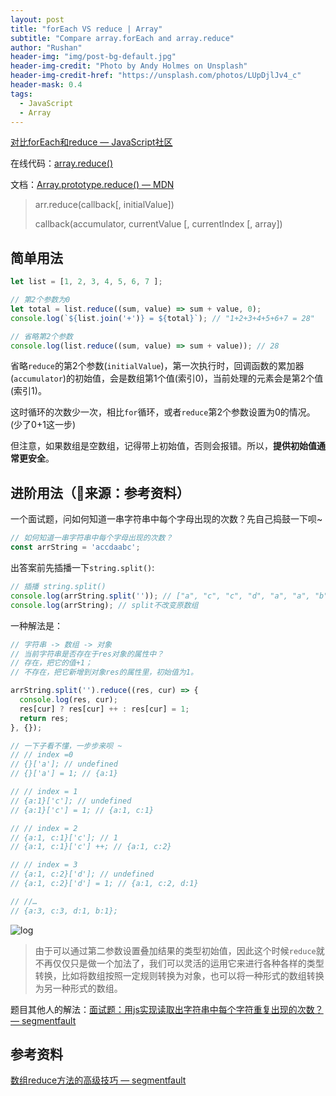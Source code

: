 ```yaml
---
layout: post
title: "forEach VS reduce | Array"
subtitle: "Compare array.forEach and array.reduce"
author: "Rushan"
header-img: "img/post-bg-default.jpg"
header-img-credit: "Photo by Andy Holmes on Unsplash"
header-img-credit-href: "https://unsplash.com/photos/LUpDjlJv4_c"
header-mask: 0.4
tags:
  - JavaScript
  - Array
---
```


[对比forEach和reduce — JavaScript社区](https://xugaoyang.com/post/0zwtDxaHGu)

在线代码：[array.reduce()](https://jsbin.com/tapiricaba/edit?js,console)

文档：[Array.prototype.reduce() — MDN](https://developer.mozilla.org/zh-CN/docs/Web/JavaScript/Reference/Global_Objects/Array/Reduce)


> arr.reduce(callback[, initialValue])
> 
> callback(accumulator, currentValue [, currentIndex [, array])

## 简单用法

```js
let list = [1, 2, 3, 4, 5, 6, 7 ];

// 第2个参数为0
let total = list.reduce((sum, value) => sum + value, 0);
console.log(`${list.join('+')} = ${total}`); // "1+2+3+4+5+6+7 = 28"

// 省略第2个参数
console.log(list.reduce((sum, value) => sum + value)); // 28

```

省略`reduce`的第2个参数(`initialValue`)，第一次执行时，回调函数的累加器(`accumulator`)的初始值，会是数组第1个值(索引0)，当前处理的元素会是第2个值(索引1)。

这时循环的次数少一次，相比`for`循环，或者`reduce`第2个参数设置为0的情况。(少了0+1这一步)

但注意，如果数组是空数组，记得带上初始值，否则会报错。所以，**提供初始值通常更安全**。

## 进阶用法（来源：参考资料）

一个面试题，问如何知道一串字符串中每个字母出现的次数？先自己捣鼓一下呗~

```js
// 如何知道一串字符串中每个字母出现的次数？
const arrString = 'accdaabc';
```

出答案前先插播一下`string.split()`:

```js
// 插播 string.split()
console.log(arrString.split('')); // ["a", "c", "c", "d", "a", "a", "b", "c"]
console.log(arrString); // split不改变原数组
```

一种解法是：

```js
// 字符串 -> 数组 -> 对象
// 当前字符串是否存在于res对象的属性中？
// 存在，把它的值+1；
// 不存在，把它新增到对象res的属性里，初始值为1。

arrString.split('').reduce((res, cur) => {
  console.log(res, cur);
  res[cur] ? res[cur] ++ : res[cur] = 1;
  return res;
}, {});

// 一下子看不懂，一步步来呗 ~
// // index =0
// {}['a']; // undefined
// {}['a'] = 1; // {a:1}

// // index = 1
// {a:1}['c']; // undefined
// {a:1}['c'] = 1; // {a:1, c:1}

// // index = 2
// {a:1, c:1}['c']; // 1
// {a:1, c:1}['c'] ++; // {a:1, c:2}

// // index = 3
// {a:1, c:2}['d']; // undefined
// {a:1, c:2}['d'] = 1; // {a:1, c:2, d:1}

// //…
// {a:3, c:3, d:1, b:1};

```

![log](https://ws3.sinaimg.cn/large/0069RVTdgy1ftz2889d94j30z60i240y.jpg)

> 由于可以通过第二参数设置叠加结果的类型初始值，因此这个时候`reduce`就不再仅仅只是做一个加法了，我们可以灵活的运用它来进行各种各样的类型转换，比如将数组按照一定规则转换为对象，也可以将一种形式的数组转换为另一种形式的数组。

题目其他人的解法：[面试题：用js实现读取出字符串中每个字符重复出现的次数？— segmentfault](https://segmentfault.com/q/1010000005070166)

## 参考资料

[数组reduce方法的高级技巧 — segmentfault](https://segmentfault.com/a/1190000005921341)